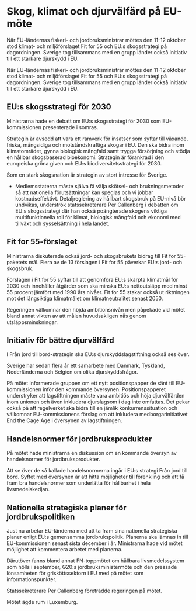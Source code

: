 # Skog, klimat och djurvälfärd på EU-möte

När EU-ländernas fiskeri- och jordbruksministrar möttes den 11-12 oktober stod klimat- och miljöförslaget Fit for 55 och EU:s skogsstrategi på dagordningen. Sverige tog tillsammans med en grupp länder också initiativ till ett starkare djurskydd i EU.

När EU-ländernas fiskeri- och jordbruksministrar möttes den 11-12 oktober stod klimat- och miljöförslaget Fit for 55 och EU:s skogsstrategi på dagordningen. Sverige tog tillsammans med en grupp länder också initiativ till ett starkare djurskydd i EU.

## EU:s skogsstrategi för 2030

Ministrarna hade en debatt om EU:s skogsstrategi för 2030 som EU-kommissionen presenterade i somras.

Strategin är avsedd att vara ett ramverk för insatser som syftar till växande, friska, mångsidiga och motståndskraftiga skogar i EU. Den ska bidra inom klimatområdet, gynna biologisk mångfald samt trygga försörjning och stödja en hållbar skogsbaserad bioekonomi. Strategin är förankrad i den europeiska gröna given och EU:s biodiversitetsstrategi för 2030.

Som en stark skogsnation är strategin av stort intresse för Sverige.

- Medlemsstaterna måste själva få välja skötsel- och brukningsmetoder så att nationella förutsättningar kan speglas och vi jobbar kostnadseffektivt. Detaljreglering av hållbart skogsbruk på EU-nivå bör undvikas, underströk statssekreterare Per Callenberg i debatten om EU:s skogsstrategi där han också poängterade skogens viktiga multifunktionella roll för klimat, biologisk mångfald och ekonomi med tillväxt och sysselsättning i hela landet.

## Fit for 55-förslaget

Ministrarna diskuterade också jord- och skogsbrukets bidrag till Fit for 55-paketets mål. Flera av de 13 förslagen i Fit for 55 påverkar EU:s jord- och skogsbruk.

Förslagen i Fit for 55 syftar till att genomföra EU:s skärpta klimatmål för 2030 och innehåller åtgärder som ska minska EU:s nettoutsläpp med minst 55 procent jämfört med 1990 års nivåer. Fit for 55 stakar också ut riktningen mot det långsiktiga klimatmålet om klimatneutralitet senast 2050.

Regeringen välkomnar den höjda ambitionsnivån men påpekade vid mötet bland annat vikten av att målen huvudsakligen nås genom utsläppsminskningar.

## Initiativ för bättre djurvälfärd

I Från jord till bord-strategin ska EU:s djurskyddslagstiftning också ses över.

Sverige har sedan flera år ett samarbete med Danmark, Tyskland, Nederländerna och Belgien om olika djurskyddsfrågor.

På mötet informerade gruppen om ett nytt positionspapper de sänt till EU-kommissionen inför den kommande översynen. Positionspapperet understryker att lagstiftningen måste vara ambitiös och höja djurvälfärden inom unionen och även inkludera djurslagsom i dag inte omfattas. Det pekar också på att regelverket ska bidra till en jämlik konkurrenssituation och välkomnar EU-kommissionens förslag om att inkludera medborgarinitiativet End the Cage Age i översynen av lagstiftningen.

## Handelsnormer för jordbruksprodukter

På mötet hade ministrarna en diskussion om en kommande översyn av handelsnormer för jordbruksprodukter.

Att se över de så kallade handelsnormerna ingår i EU:s strategi Från jord till bord. Syftet med översynen är att hitta möjligheter till förenkling och att få fram bra handelsnormer som underlätta för hållbarhet i hela livsmedelskedjan.

## Nationella strategiska planer för jordbrukspolitiken

Just nu arbetar EU-länderna med att ta fram sina nationella strategiska planer enligt EU:s gemensamma jordbrukspolitik. Planerna ska lämnas in till EU-kommissionen senast sista december i år. Ministrarna hade vid mötet möjlighet att kommentera arbetet med planerna.

Därutöver fanns bland annat FN-toppmötet om hållbara livsmedelssystem som hölls i september, G20:s jordbruksministermöte och den pressade lönsamheten för grisköttssektorn i EU med på mötet som informationspunkter.

Statssekreterare Per Callenberg företrädde regeringen på mötet.

Mötet ägde rum i Luxemburg.
